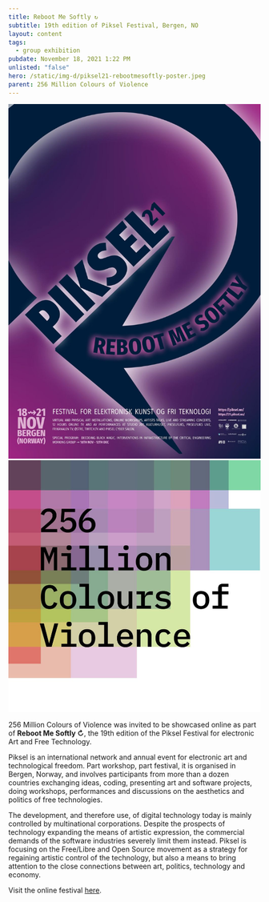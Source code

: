 ```yaml
---
title: Reboot Me Softly ↻
subtitle: 19th edition of Piksel Festival, Bergen, NO
layout: content
tags:
  - group exhibition
pubdate: November 18, 2021 1:22 PM
unlisted: "false"
hero: /static/img-d/piksel21-rebootmesoftly-poster.jpeg
parent: 256 Million Colours of Violence
---
```

![](/static/img-d/piksel21-rebootmesoftly-poster.jpeg)
![](/static/img-d/256-for-piksel-2021.jpg)

256 Million Colours of Violence was invited to be showcased online as part of **Reboot Me Softly ↻**, the 19th edition of the Piksel Festival for electronic Art and Free Technology.

Piksel is an international network and annual event for electronic art and technological freedom. Part workshop, part festival, it is organised in Bergen, Norway, and involves participants from more than a dozen countries exchanging ideas, coding, presenting art and software projects, doing workshops, performances and discussions on the aesthetics and politics of free technologies.

The development, and therefore use, of digital technology today is mainly controlled by multinational corporations. Despite the prospects of technology expanding the means of artistic expression, the commercial demands of the software industries severely limit them instead. Piksel is focusing on the Free/Libre and Open Source movement as a strategy for regaining artistic control of the technology, but also a means to bring attention to the close connections between art, politics, technology and economy.

Visit the online festival [here](https://21.piksel.no).